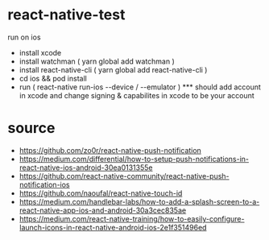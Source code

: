 # react-native-test

run on ios

- install xcode
- install watchman ( yarn global add watchman )
- install react-native-cli ( yarn global add react-native-cli )
- cd ios && pod install
- run ( react-native run-ios --device / --emulator )
*** should add account in xcode and change signing & capabilites in xcode to be your account


# source
- https://github.com/zo0r/react-native-push-notification
- https://medium.com/differential/how-to-setup-push-notifications-in-react-native-ios-android-30ea0131355e
- https://github.com/react-native-community/react-native-push-notification-ios
- https://github.com/naoufal/react-native-touch-id
- https://medium.com/handlebar-labs/how-to-add-a-splash-screen-to-a-react-native-app-ios-and-android-30a3cec835ae
- https://medium.com/react-native-training/how-to-easily-configure-launch-icons-in-react-native-android-ios-2e1f351496ed
